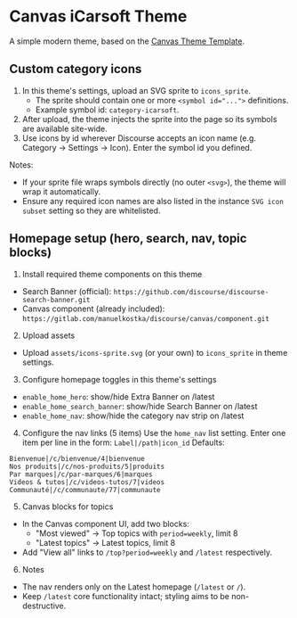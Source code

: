 # Canvas iCarsoft Theme

A simple modern theme, based on the [Canvas Theme Template](https://gitlab.com/manuelkostka/discourse/canvas/theme).

## Custom category icons

1. In this theme's settings, upload an SVG sprite to `icons_sprite`.
   - The sprite should contain one or more `<symbol id="...">` definitions.
   - Example symbol id: `category-icarsoft`.
2. After upload, the theme injects the sprite into the page so its symbols are available site-wide.
3. Use icons by id wherever Discourse accepts an icon name (e.g. Category → Settings → Icon). Enter the symbol id you defined.

Notes:
- If your sprite file wraps symbols directly (no outer `<svg>`), the theme will wrap it automatically.
- Ensure any required icon names are also listed in the instance `SVG icon subset` setting so they are whitelisted.

## Homepage setup (hero, search, nav, topic blocks)

1) Install required theme components on this theme
- Search Banner (official): `https://github.com/discourse/discourse-search-banner.git`
- Canvas component (already included): `https://gitlab.com/manuelkostka/discourse/canvas/component.git`

2) Upload assets
- Upload `assets/icons-sprite.svg` (or your own) to `icons_sprite` in theme settings.

3) Configure homepage toggles in this theme's settings
- `enable_home_hero`: show/hide Extra Banner on /latest
- `enable_home_search_banner`: show/hide Search Banner on /latest
- `enable_home_nav`: show/hide the category nav strip on /latest

4) Configure the nav links (5 items)
Use the `home_nav` list setting. Enter one item per line in the form:
`Label|/path|icon_id`
Defaults:
```
Bienvenue|/c/bienvenue/4|bienvenue
Nos produits|/c/nos-produits/5|produits
Par marques|/c/par-marques/6|marques
Videos & tutos|/c/videos-tutos/7|videos
Communauté|/c/communaute/77|communaute
```

5) Canvas blocks for topics
- In the Canvas component UI, add two blocks:
  - "Most viewed" → Top topics with `period=weekly`, limit 8
  - "Latest topics" → Latest topics, limit 8
- Add "View all" links to `/top?period=weekly` and `/latest` respectively.

6) Notes
- The nav renders only on the Latest homepage (`/latest` or `/`).
- Keep `/latest` core functionality intact; styling aims to be non-destructive.
